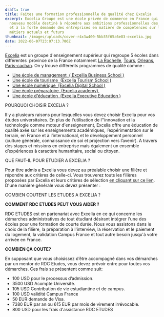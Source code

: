 ```yaml
---
draft: true
title: Faites une formation professionnelle de qualité chez Excelia
excerpt: Excelia Groupe est une école privée de commerce en France qui a créé un
  nouveau modèle destiné à répondre aux ambitions professionnelles des étudiants
  et à la forte demande des entreprises en matière de compétences sur les
  métiers actuels et futurs
thumbnail: /images/uploads/cover-r4x3w400-5bb35f65a6e83-excelia.jpg
date: 2022-06-07T23:07:13.706Z
---
```

[Excelia](https://www.excelia-group.fr/) est un groupe d'enseignement supérieur qui regroupe 5 écoles dans différentes  province de la France notamment [La Rochelle](https://www.excelia-group.fr/a-propos-dexcelia/nos-campus/la-rochelle), [Tours](https://www.excelia-group.fr/a-propos-dexcelia/nos-campus/tours), [Orleans](https://www.excelia-group.fr/a-propos-dexcelia/nos-campus/orleans), [Paris-cachan](https://www.excelia-group.fr/a-propos-dexcelia/nos-campus/paris-cachan). On y trouve différents programmes de qualité comme :

* [Une école de management  ( Excellia Business School )](https://www.excelia-group.fr/a-propos-dexcelia/nos-ecoles/excelia-business-school)
* [Une école de tourisme  (Excelia Tourism School )](https://www.excelia-group.fr/a-propos-dexcelia/nos-ecoles/excelia-tourism-school)
* [Une école numérique  (Excelia Digital School )](https://www.excelia-group.fr/a-propos-dexcelia/nos-ecoles/excelia-digital-school)
* [Une école préparatoire  (Excelia academy) ](https://www.excelia-group.fr/a-propos-dexcelia/nos-ecoles/excelia-academy)
* [Une école d'éducation  (Excelia Executive Education )](https://www.excelia-group.fr/a-propos-dexcelia/nos-ecoles/excelia-executive-education)

POURQUOI CHOISIR EXCELIA ?

Il y a plusieurs raisons pour lesquelles vous devez choisir Excelia pour vos études universitaires.  En plus de l'utilisation de l''innovation et la technologie comme moteur d'enseignement, Excelia offre une éducation de qualité axée sur les enseignements académiques, l’expérimentation sur le terrain, en France et à l’international, et le développement personnel (culture générale, connaissance de soi et projection vers l’avenir). A travers des stages et missions en entreprise mais également un ensemble d’expériences à caractère humanitaire, social ou citoyen. 

QUE FAUT-IL POUR ETUDIER A EXCELIA ?

Pour être admis a Excelia vous devez au préalable choisir une filière et répondre aux critères de celle-ci. Vous trouverez touts les filières proposées par Excelia et leurs critères de sélection [en cliquant sur ce lien](https://www.excelia-group.fr/nos-formations). D'une manière générale vous devez présenter :

COMBIEN COUTENT LES ETUDES A EXCELIA ?

**COMMENT RDC ETUDES PEUT VOUS AIDER ?**

RDC ETUDES est en partenariat avec Excelia en ce qui concerne les démarches administratives de tout étudiant désirant intégrer l'une des écoles pour une formation de courte durée. Nous vous assistons dans le choix de la filière, la préparation à l'interview, la réservation et le paiement du logement, la validation Campus France et tout autre besoin jusqu'à votre arrivée en France. 

**COMBIEN ÇA COUTE?**

En supposant que vous choisissez d’être accompagné dans vos démarches par un mentor de RDC Etudes, vous devez prévoir entre  pour toutes vos démarches. Ces frais se présentent comme suit:

* 100 USD pour le processus d’admission.
* 3500 USD Acompte Université.
* 105 USD Contribution de vie estudiantine et de campus.
* 100 USD validité Campus France 
* 50 EUR demande de Visa.
* 7380 EUR par an ou 615 EUR par mois de virement irrévocable.
* 800 USD pour les frais d'assistance RDC ETUDES